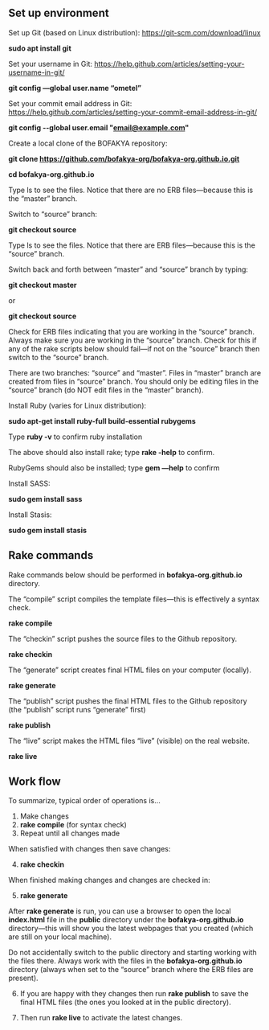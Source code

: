 ## Set up environment

Set up Git (based on Linux distribution): https://git-scm.com/download/linux

**sudo apt install git**

Set your username in Git: https://help.github.com/articles/setting-your-username-in-git/

**git config —global user.name “ometel”**

Set your commit email address in Git: https://help.github.com/articles/setting-your-commit-email-address-in-git/

**git config --global user.email "email@example.com"**

Create a local clone of the BOFAKYA repository: 

**git clone https://github.com/bofakya-org/bofakya-org.github.io.git**

**cd bofakya-org.github.io**

Type ls to see the files.  Notice that there are no ERB files—because this is the “master” branch.

Switch to “source” branch:

**git checkout source**

Type ls to see the files.  Notice that there are ERB files—because this is the “source” branch.

Switch back and forth between “master” and “source” branch by typing:

**git checkout master**

or

**git checkout source**

Check for ERB files indicating that you are working in the “source” branch.   Always make sure you are working in the “source” branch.  Check for this if any of the rake scripts below should fail—if not on the “source” branch then switch to the “source” branch.

There are two branches: “source” and “master”.  Files in “master” branch are created from files in “source” branch.  You should only be editing files in the “source” branch (do NOT edit files in the “master” branch).

Install Ruby (varies for Linux distribution):

**sudo apt-get install ruby-full build-essential rubygems**

Type **ruby -v** to confirm ruby installation

The above should also install rake; type **rake -help** to confirm.

RubyGems should also be installed; type **gem —help** to confirm
 
Install SASS:

**sudo gem install sass**

Install Stasis:

**sudo gem install stasis**

## Rake commands

Rake commands below should be performed in **bofakya-org.github.io** directory.

The “compile” script compiles the template files—this is effectively a syntax check.

**rake compile**

The “checkin” script pushes the source files to the Github repository.

**rake checkin**

The “generate” script creates final HTML files on your computer (locally).

**rake generate**

The “publish” script pushes the final HTML files to the Github repository (the “publish” script runs “generate” first)

**rake publish**

The “live” script makes the HTML files “live” (visible) on the real website.

**rake live**

## Work flow

To summarize, typical order of operations is...

1. Make changes
2. **rake compile** (for syntax check)
3. Repeat until all changes made

When satisfied with changes then save changes:

4. **rake checkin**

When finished making changes and changes are checked in:

5. **rake generate**

After **rake generate** is run, you can use a browser to open the local **index.html** file in the **public** directory under the **bofakya-org.github.io** directory—this will show you the latest webpages that you created (which are still on your local machine).

Do not accidentally switch to the public directory and starting working with the files there.  Always work with the files in the **bofakya-org.github.io** directory (always when set to the “source” branch where the ERB files are present). 

6. If you are happy with they changes then run **rake publish** to save the final HTML files (the ones you looked at in the public directory). 

7. Then run **rake live** to activate the latest changes.
